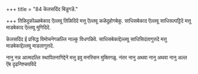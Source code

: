 +++
title = "84 कॆलसदिंद बिडुगडॆ."

+++
तिळिदुकॊळ्ळबेकाद ऎल्लवू तिळिदिदॆ मत्तु ऎल्लवू कळॆदुहोगबेकु. साधिसबेकाद ऎल्लवू साधिसल्पट्टिदॆ मत्तु माडबेकाद ऎल्लवू मुगिदिदॆ.

कॆलसदिंद ई प्रसिद्ध विमोचनॆगळल्लि नाल्कु विधगळिवॆ. साधिसबेकाद्दॆल्लवू साधिसिदंतागुत्तदॆ मत्तु माडबेकाद्दॆल्लवू माडलागुत्तदॆ.

नानु नन्न आत्मदल्लि स्थापितनागिद्देनॆ मत्तु इवु मनस्सिन मुक्तिगळु. नंतर नानु अथवा नानु अथवा नानु अल्ल ऎंब दृढनिश्चयविदॆ

